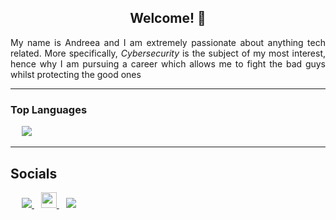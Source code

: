 <h2 align="center"> Welcome! 👋 </h2>
<p align="justify">My name is Andreea and I am extremely passionate about anything tech related. 
More specifically, <i>Cybersecurity</i> is the subject of my most interest, hence why I am pursuing a career which allows me to fight the bad guys whilst protecting the good ones</p>

---

### Top Languages
<p align="left"> 
&emsp;
<img src="https://github-readme-stats.vercel.app/api/top-langs/?username=andreea-burada&layout=compact&hide_border=true&hide_title=true&theme=vue-dark&bg_color=0d1117"/>
</p>

---
<!--
## University Related Repos

### 1st Year

#### Algorithms & Programming Techniques

---

### 2nd Year

#### Object-Oriented Programming

#### Genetic Algorithms & Evolutive Programming

#### Data Structures

#### Windows Applications Programming

<p align="left" style="margin-bottom:0;">
<code>Project:</code>
<br>
&emsp; <img src="https://img.shields.io/badge/C%23-239120?style=for-the-badge&logo=c-sharp&logoColor=white"/>
</p>
<p align="left" style="margin-bottom:0;">
<code>Seminars:</code>
<br>
&emsp; <img src="https://img.shields.io/badge/C%23-239120?style=for-the-badge&logo=c-sharp&logoColor=white"/>
</p>

---
--!>

<h2> Socials </h2>
<p align="left">
&emsp;
<a href= "https://www.linkedin.com/in/andreea-daniela-burada">
<img src="https://github.com/codeSTACKr/codeSTACKr/blob/master/img/linkedin-dark.svg"/>
</a>
&ensp;
<a href="mailto:burada.andreea@outlook.com">
<img src="https://github.com/andreea-burada/andreea-burada/blob/main/img/732095-modified.png" width="25" height="25"/>
</a>
&ensp;
<a href="https://twitter.com/burada_a">
<img src="https://github.com/codeSTACKr/codeSTACKr/blob/master/img/twitter-dark.svg"/>
</a>
</p>




<!--
**andreea-burada/andreea-burada** is a ✨ _special_ ✨ repository because its `README.md` (this file) appears on your GitHub profile.

Here are some ideas to get you started:

- 🔭 I’m currently working on ...
- 🌱 I’m currently learning ...
- 👯 I’m looking to collaborate on ...
- 🤔 I’m looking for help with ...
- 💬 Ask me about ...
- 📫 How to reach me: ...
- 😄 Pronouns: ...
- ⚡ Fun fact: ...
-->
